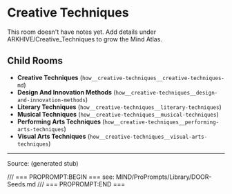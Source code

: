 # Creative Techniques

This room doesn't have notes yet. Add details under ARKHIVE/Creative_Techniques to grow the Mind Atlas.

## Child Rooms
- **Creative Techniques** (`how__creative-techniques__creative-techniques-md`)
- **Design And Innovation Methods** (`how__creative-techniques__design-and-innovation-methods`)
- **Literary Techniques** (`how__creative-techniques__literary-techniques`)
- **Musical Techniques** (`how__creative-techniques__musical-techniques`)
- **Performing Arts Techniques** (`how__creative-techniques__performing-arts-techniques`)
- **Visual Arts Techniques** (`how__creative-techniques__visual-arts-techniques`)

---
Source: (generated stub)

/// === PROPROMPT:BEGIN ===
see: MIND/ProPrompts/Library/DOOR-Seeds.md
/// === PROPROMPT:END ===
